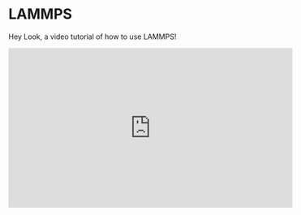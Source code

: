 # LAMMPS

Hey Look, a video tutorial of how to use LAMMPS!

<iframe width="560" height="315" src="https://www.youtube-nocookie.com/embed/dQw4w9WgXcQ?si=6zAFQ_lRCPgFKgC2" title="YouTube video player" frameborder="0" allow="accelerometer; autoplay; clipboard-write; encrypted-media; gyroscope; picture-in-picture; web-share" referrerpolicy="strict-origin-when-cross-origin" allowfullscreen></iframe>
